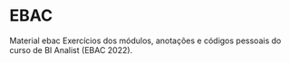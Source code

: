 # EBAC
Material ebac
Exercícios dos módulos, anotações e códigos pessoais do curso de BI Analist (EBAC 2022).
